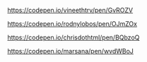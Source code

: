 
https://codepen.io/vineethtrv/pen/GvROZV

https://codepen.io/rodnylobos/pen/OJmZOx

https://codepen.io/chrisdothtml/pen/BQbzoQ


https://codepen.io/marsana/pen/wvdWBoJ


